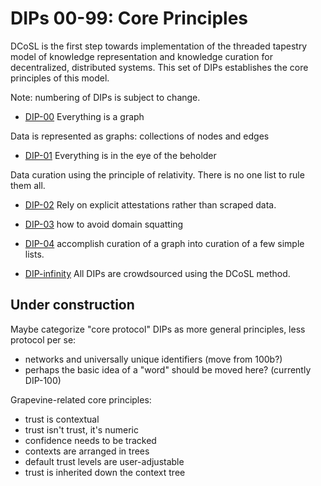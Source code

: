 # DIPs 00-99: Core Principles

DCoSL is the first step towards implementation of the threaded tapestry model of knowledge representation and knowledge curation for decentralized, distributed systems. This set of DIPs establishes the core principles of this model.

Note: numbering of DIPs is subject to change.

- [DIP-00](00.md) Everything is a graph

Data is represented as graphs: collections of nodes and edges

- [DIP-01](01.md) Everything is in the eye of the beholder

Data curation using the principle of relativity. There is no one list to rule them all.

- [DIP-02](02.md) Rely on explicit attestations rather than scraped data.

- [DIP-03](03.md) how to avoid domain squatting

- [DIP-04](04.md) accomplish curation of a graph into curation of a few simple lists.

- [DIP-infinity](infinity.md) All DIPs are crowdsourced using the DCoSL method.

## Under construction

Maybe categorize "core protocol" DIPs as more general principles, less protocol per se:
- networks and universally unique identifiers (move from 100b?)
- perhaps the basic idea of a "word" should be moved here? (currently DIP-100)

Grapevine-related core principles:
- trust is contextual 
- trust isn't trust, it's numeric
- confidence needs to be tracked 
- contexts are arranged in trees 
- default trust levels are user-adjustable
- trust is inherited down the context tree
